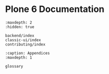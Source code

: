 # Plone 6 Documentation

```{toctree}
:maxdepth: 2
:hidden: true

backend/index
classic-ui/index
contributing/index
```

```{toctree}
:caption: Appendices
:maxdepth: 1

glossary
```
